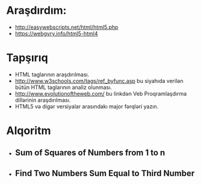 # Araşdırdım:

- http://easywebscripts.net/html/html5.php
- https://webgyry.info/html5-html4

# Tapşırıq

- HTML taglarının araşdırılması.
- http://www.w3schools.com/tags/ref_byfunc.asp bu siyahıda verilən bütün HTML taglarının analiz olunması.
- http://www.evolutionoftheweb.com/ bu linkdən Veb Proqramlaşdırma dillərinin araşdırılması.
- HTML5 və digər versiyalar arasındakı major fərqləri yazın.

# Alqoritm

- ## Sum of Squares of Numbers from 1 to n
- ## Find Two Numbers Sum Equal to Third Number

